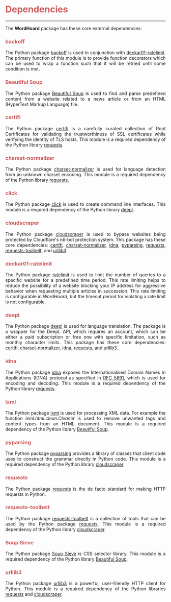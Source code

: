 <h1 style="color:IndianRed;"><strong>Dependencies</strong></h1>

---

<p align="justify">
	The <strong>WordHoard</strong> package has these core external dependencies:
</p>

<h3 style="color:IndianRed;">backoff</h3>

<p align="justify">
The Python package <a href="https://github.com/litl/backoff" target="_blank">backoff</a> is used in conjunction with <a href="https://github.com/deckar01/ratelimit" target="_blank">deckar01-ratelimit</a>. The primary function of this module is to provide function decorators which can be used to wrap a function such that it will be retried until some condition is met.
</p>


<h3 style="color:IndianRed;">Beautiful Soup</h3>
<p align="justify">
The Python package <a href="https://beautiful-soup-4.readthedocs.io/en/latest" target="_blank">Beautiful Soup</a> is used to find and parse predefined content from a website related to a news article or from an HTML (HyperText Markup Language) file.
</p>


<h3 style="color:IndianRed;">certifi</h3>
<p align="justify">
The Python package <a href="https://certifiio.readthedocs.io/en/latest" target="_blank">certifi</a> is a carefully curated collection of Root Certificates for validating the trustworthiness of SSL certificates while verifying the identity of TLS hosts. This module is a required dependency of the Python library 
<a href="https://docs.python-requests.org/en/latest" target="_blank">requests</a>. 
</p>


<h3 style="color:IndianRed;">charset-normalizer</h3>
<p align="justify">
The Python package <a href="https://github.com/ousret/charset_normalizer" target="_blank">charset-normalizer</a> is used for language detection from an unknown charset encoding. This module is a required dependency of the Python library <a href="https://docs.python-requests.org/en/latest" target="_blank">requests</a>. 
</p>


<h3 style="color:IndianRed;">click</h3>
<p align="justify">
The Python package <a href="https://palletsprojects.com/p/click/" target="_blank">click</a> is used to create command line interfaces.  This module is a required dependency of the Python library <a href="https://github.com/DeepLcom/deepl-python" target="_blank">deepl</a>. 
</p>


<h3 style="color:IndianRed;">cloudscraper</h3>
<p align="justify">
The Python package <a href="https://github.com/venomous/cloudscraper" target="_blank">cloudscraper</a> is used to bypass websites being protected by Cloudflare's nti-bot protection system. This package has these core dependencies: <a href="https://certifiio.readthedocs.io/en/latest" target="_blank">certifi</a>, <a href="https://github.com/ousret/charset_normalizer" target="_blank">charset-normalizer</a>, <a href="https://github.com/kjd/idna" target="_blank">idna</a>, <a href="https://github.com/pyparsing/pyparsing/" target="_blank">pyparsing</a>, <a href="https://docs.python-requests.org/en/latest" target="_blank">requests</a>, <a href="https://toolbelt.readthedocs.io/en/latest/" target="_blank">requests-toolbelt</a>, and <a href="https://github.com/urllib3/urllib3" target="_blank">urllib3</a>.
</p>


<h3 style="color:IndianRed;">deckar01-ratelimit</h3>
<p align="justify">
The Python package <a href="https://github.com/deckar01/ratelimit" target="_blank">ratelimit</a> is used to limit the number of queries to a specific website for a predefined time period.  This rate limiting helps to reduce the possibility of a website blocking your IP address for aggressive behavior when requesting multiple articles in succession.  This rate limiting is configurable in <i>WordHoard</i>, but the timeout period for violating a rate limit is not configurable.  
</p>


<h3 style="color:IndianRed;">deepl</h3>
<p align="justify">
The Python package <a href="https://github.com/DeepLcom/deepl-python" target="_blank">deepl</a> is used for language translation.  The package is a wrapper for the DeepL API, which requires an account, which can be either a paid subscription or free one with specific limitation, such as monthly character limits. This package has these core dependencies: <a href="https://certifiio.readthedocs.io/en/latest" target="_blank">certifi</a>, <a href="https://github.com/ousret/charset_normalizer" target="_blank">charset-normalizer</a>, <a href="https://github.com/kjd/idna" target="_blank">idna</a>, <a href="https://docs.python-requests.org/en/latest" target="_blank">requests</a>, and <a href="https://github.com/urllib3/urllib3" target="_blank">urllib3</a>.
</p>


<h3 style="color:IndianRed;">idna</h3>
<p align="justify">
The Python package <a href="https://github.com/kjd/idna" target="_blank">idna</a> exposes the Internationalised Domain Names in Applications (IDNA) protocol as specified in <a href="https://datatracker.ietf.org/doc/html/rfc5891" target="_blank">RFC 5891</a>, which is used for encoding and decoding. This module is a required dependency of the Python library <a href="https://docs.python-requests.org/en/latest" target="_blank">requests</a>. 
</p>


<h3 style="color:IndianRed;">lxml</h3>
<p align="justify">
The Python package <a href="https://lxml.de" target="_blank">lxml</a> is used for processing XML data. For example the function <i>lxml.html.clean.Cleaner</i> is used to remove unwanted tags and content types from an HTML document. This module is a required dependency of the Python library <a href="https://beautiful-soup-4.readthedocs.io/en/latest" target="_blank">Beautiful Soup</a>. 
</p>

<h3 style="color:IndianRed;">pyparsing</h3>
<p align="justify">
The Python package <a href="https://github.com/pyparsing/pyparsing/" target="_blank">pyparsing</a> provides a library of classes that client code uses to construct the grammar directly in Python code.  This module is a required dependency of the Python library <a href="https://github.com/venomous/cloudscraper" target="_blank">cloudscraper</a>.
</p>


<h3 style="color:IndianRed;">requests</h3>
<p align="justify">
The Python package <a href="https://docs.python-requests.org/en/latest" target="_blank">requests</a> is the de facto standard for making HTTP requests in Python. 
</p>


<h3 style="color:IndianRed;">requests-toolbelt</h3>
<p align="justify">
The Python package <a href="https://toolbelt.readthedocs.io/en/latest/" target="_blank">requests-toolbelt</a> is a collection of tools that can be used by the Python package <a href="https://docs.python-requests.org/en/latest" target="_blank">requests</a>. This module is a required dependency of the Python library <a href="https://github.com/venomous/cloudscraper" target="_blank">cloudscraper</a>.
</p>


<h3 style="color:IndianRed;">Soup Sieve</h3>
<p align="justify">
The Python package <a href="https://github.com/facelessuser/soupsieve" target="_blank">Soup Sieve</a> is CSS selector library. This module is a required dependency of the Python library <a href="https://beautiful-soup-4.readthedocs.io/en/latest" target="_blank">Beautiful Soup</a>. 
</p>


<h3 style="color:IndianRed;">urllib3</h3>
<p align="justify">
The Python package <a href="https://github.com/urllib3/urllib3" target="_blank">urllib3</a> is a powerful, user-friendly HTTP client for Python. This module is a required dependency of the Python libraries <a href="https://docs.python-requests.org/en/latest" target="_blank">requests</a> and <a href="https://github.com/venomous/cloudscraper" target="_blank">cloudscraper</a>.
</p>




